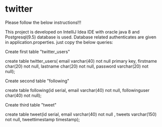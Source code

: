 # twitter
Please follow the below instructions!!!

This project is developed on IntelliJ Idea IDE with oracle java 8 and Postgresql(9.5) database is used.
Database related authenticates are given in application.properties.
just copy the below queries:

Create first table "twitter_users"

create table twitter_users( email varchar(40) not null primary key, firstname char(20) not null, lastname char(20) not null, password varchar(20) not null);

Create second table "following"

create table following(id serial, email varchar(40) not null, followinguser char(40) not null);

Create third table "tweet"

create table tweet(id serial, email varchar(40) not null , tweets varchar(150) not null, tweettimestamp timestamp);
